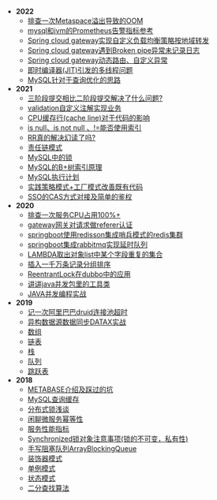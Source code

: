 - **2022**
    - [排查一次Metaspace溢出导致的OOM](RECORD/metaspace_oom.md)
    - [mysql和jvm的Prometheus告警指标参考](RECORD/prometheus_metrics.md)
    - [Spring cloud gateway实现自定义负载均衡策略按地域转发](RECORD/sc_lb.md)
    - [Spring cloud gateway遇到Broken pipe异常未记录日志](RECORD/gateway_log_troubleshooting.md)
    - [Spring cloud gateway动态路由、自定义异常](RECORD/sc_route_exception.md)
    - [即时编译器(JIT)引发的多线程问题](RECORD/JITCompilerRecord.md)
    - [MySQL针对于查询优化的思路](REDING/../READING/MySQL_Optimization.md)
- **2021**
    - [三阶段提交相比二阶段提交解决了什么问题?](RECORD/3PC_2PC.md)
    - [validation自定义注解实现业务](RECORD/validation.md)
    - [CPU缓存行(cache line)对于代码的影响](RECORD/CpuCacheLine.md)
    - [is null、is not null 、!=能否使用索引](READING/MySQLExecutionPlanExample.md)
    - [RR真的解决幻读了吗?](READING/MYSQL_RR_1.md)
    - [责任链模式](JAVA/ChainOfResponsibility.md)
    - [MySQL中的锁](READING/MySQLLock)
    - [MySQL的B+树索引原理](READING/MySQLB+TreeIndex.md)
    - [MySQL执行计划](READING/MySQLExecutionPlan.md)
    - [实践策略模式+工厂模式改善既有代码](PATTERN/Strategy.md)
    - [SSO的CAS方式对接及简单的鉴权](RECORD/SSO_CAS.md)
- **2020**
     - [排查一次服务CPU占用100%+](RECORD/cpu1.md)  
     - [gateway网关对请求做referer认证](RECORD/gatewayRefererAuth.md)
     - [springboot使用redisson集成哨兵模式的redis集群](JAVA/redisson1.md)
     - [springboot集成rabbitmq实现延时队列](RECORD/rabbitmq1.md)
     - [LAMBDA取出对象list中某个字段重复的集合](RECORD/FETCHDUPLICATESET-LAMBDA.md)
     - [插入一千万条记录分组排序](RECORD/DATAFORKJOIN.md)
     - [ReentrantLock在dubbo中的应用](RECORD/Lock1.md)
     - [讲讲java并发包里的工具类](JAVA/ConcurrentUtil.md)
    - [JAVA并发编程实战](READING/CONCURRENTPROGAMMING.md)
- **2019**
    - [记一次阿里巴巴druid连接池超时](RECORD/DRUIDTIMEOUTRECORD.md)
    - [异构数据源数据同步DATAX实战](RECORD/DATAXRECORD.md)
    - [数组](JAVA/Array.md)
    - [链表](JAVA/LinkedList.md)
    - [栈](JAVA/Stack.md)
    - [队列](JAVA/Queue.md)
    - [跳跃表](JAVA/SkipList.md)
- **2018**
    - [METABASE介绍及踩过的坑](RECORD/METABASERECORD.md)
    - [MySQL查询缓存](RECORD/MYSQLCACHERECORD.md)
    - [分布式锁浅谈](JAVA/DISTRIBUTEDLOCK.md)
    - [闲聊微服务幂等性](RECORD/SOAIdempotent.md)
    - [服务性能指标](RECORD/PropertyIndex.md)
    - [Synchronized锁对象注意事项(锁的不可变，私有性)](RECORD/Sync1.md)
    - [手写阻塞队列ArrayBlockingQueue](JAVA/ArrayBlockingQueue.md)
    - [装饰器模式](PATTERN/Decorator.md)  
    - [单例模式](JAVA/singleton.md)
    - [状态模式](PATTERN/State.md)
    - [二分查找算法](JAVA/BinarySearch.md)   